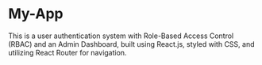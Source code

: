 # My-App
This is a user authentication system with Role-Based Access Control (RBAC) and an Admin Dashboard, built using React.js, styled with CSS, and utilizing React Router for navigation.
